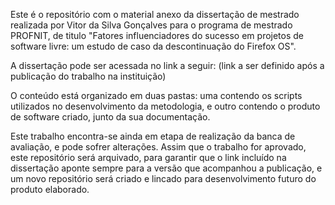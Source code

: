 Este é o repositório com o material anexo da dissertação de mestrado realizada por Vitor da Silva Gonçalves para o programa de mestrado PROFNIT, de titulo "Fatores influenciadores do sucesso em projetos de software livre: um estudo de caso da descontinuação do Firefox OS".

A dissertação pode ser acessada no link a seguir:
(link a ser definido após a publicação do trabalho na instituição)

O conteúdo está organizado em duas pastas: uma contendo os scripts utilizados no desenvolvimento da metodologia, e outro contendo o produto de software criado, junto da sua documentação.

Este trabalho encontra-se ainda em etapa de realização da banca de avaliação, e pode sofrer alterações. Assim que o trabalho for aprovado, este repositório será arquivado, para garantir que o link incluído na dissertação aponte sempre para a versão que acompanhou a publicação, e um novo repositório será criado e lincado para desenvolvimento futuro do produto elaborado.
